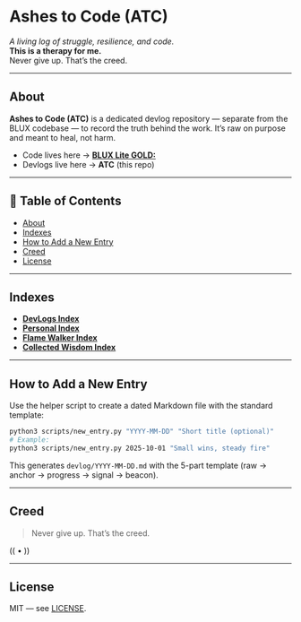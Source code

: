# Ashes to Code (ATC)


_A living log of struggle, resilience, and code._  
**This is a therapy for me.**  
Never give up. That’s the creed.

---

## About
**Ashes to Code (ATC)** is a dedicated devlog repository — separate from the BLUX codebase —
to record the truth behind the work. It’s raw on purpose and meant to heal, not harm.

- Code lives here → **[BLUX Lite GOLD:](https://github.com/Justadudeinspace/blux-lite)**
- Devlogs live here → **ATC** (this repo)

---

## 📑 Table of Contents
- [About](#about)
- [Indexes](#indexes)
- [How to Add a New Entry](#how-to-add-a-new-entry)
- [Creed](#creed)
- [License](#license)

---

## Indexes
- **[DevLogs Index](devlog/README.md)**
- **[Personal Index](personal/README.md)**
- **[Flame Walker Index](flame_walker/README.md)**
- **[Collected Wisdom Index](collected_wisdom/README.md)**

---

## How to Add a New Entry
Use the helper script to create a dated Markdown file with the standard template:

```bash
python3 scripts/new_entry.py "YYYY-MM-DD" "Short title (optional)"
# Example:
python3 scripts/new_entry.py 2025-10-01 "Small wins, steady fire"
```

This generates `devlog/YYYY-MM-DD.md` with the 5-part template (raw → anchor → progress → signal → beacon).

---

## Creed
> Never give up. That’s the creed.

(( • ))

---

## License
MIT — see [LICENSE](LICENSE).
